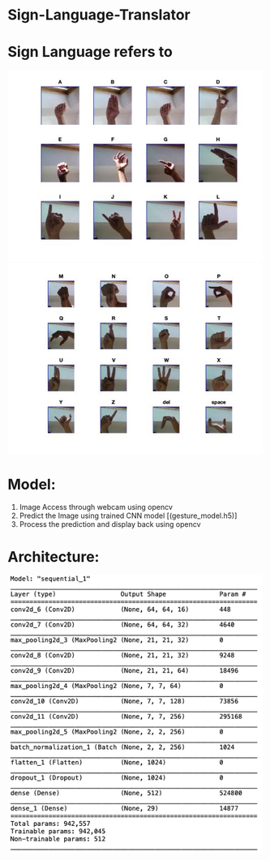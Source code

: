 # Sign-Language-Translator


# Sign Language refers to 


![Image 1](https://github.com/varunkodathala/Sign-Language-Translator/blob/master/demo/1.jpg?raw=true)
![Image 2](https://github.com/varunkodathala/Sign-Language-Translator/blob/master/demo/2.jpg?raw=true)

# Model:

1. Image Access through webcam using opencv
2. Predict the Image using trained CNN model [(gesture_model.h5)]
3. Process the prediction and display back using opencv


# Architecture:

![Model Summary](https://github.com/varunkodathala/Sign-Language-Translator/blob/master/demo/model_summary.png?raw=true)

